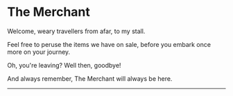 <head>
  <title>The Merchant</title>
</head>
<body>
  <h1 class="title">The Merchant</h1>
  <p>Welcome, weary travellers from afar, to my stall.</p>
  <p>Feel free to peruse the items we have on sale, before you embark once more on your journey.</p>
  <p>Oh, you're leaving? Well then, goodbye!</p>
  <p>And always remember, The Merchant will always be here.</p>
  <hr class="divider_one">
</body>